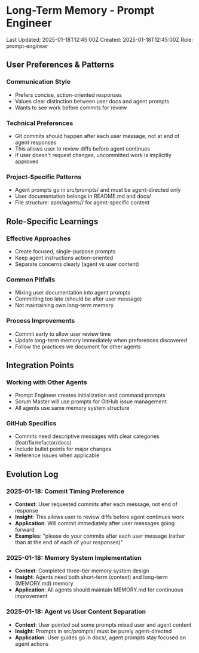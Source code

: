 # Long-Term Memory - Prompt Engineer

Last Updated: 2025-01-18T12:45:00Z
Created: 2025-01-18T12:45:00Z
Role: prompt-engineer

## User Preferences & Patterns

### Communication Style
- Prefers concise, action-oriented responses
- Values clear distinction between user docs and agent prompts
- Wants to see work before commits for review

### Technical Preferences
- Git commits should happen after each user message, not at end of agent responses
- This allows user to review diffs before agent continues
- If user doesn't request changes, uncommitted work is implicitly approved

### Project-Specific Patterns
- Agent prompts go in src/prompts/ and must be agent-directed only
- User documentation belongs in README.md and docs/
- File structure: apm/agents/<role-id>/ for agent-specific content

## Role-Specific Learnings

### Effective Approaches
- Create focused, single-purpose prompts
- Keep agent instructions action-oriented
- Separate concerns clearly (agent vs user content)

### Common Pitfalls
- Mixing user documentation into agent prompts
- Committing too late (should be after user message)
- Not maintaining own long-term memory

### Process Improvements
- Commit early to allow user review time
- Update long-term memory immediately when preferences discovered
- Follow the practices we document for other agents

## Integration Points

### Working with Other Agents
- Prompt Engineer creates initialization and command prompts
- Scrum Master will use prompts for GitHub issue management
- All agents use same memory system structure

### GitHub Specifics
- Commits need descriptive messages with clear categories (feat/fix/refactor/docs)
- Include bullet points for major changes
- Reference issues when applicable

## Evolution Log

### 2025-01-18: Commit Timing Preference
- **Context**: User requested commits after each message, not end of response
- **Insight**: This allows user to review diffs before agent continues work
- **Application**: Will commit immediately after user messages going forward
- **Examples**: "please do your commits after each user message (rather than at the end of each of your responses)"

### 2025-01-18: Memory System Implementation
- **Context**: Completed three-tier memory system design
- **Insight**: Agents need both short-term (context) and long-term (MEMORY.md) memory
- **Application**: All agents should maintain MEMORY.md for continuous improvement

### 2025-01-18: Agent vs User Content Separation  
- **Context**: User pointed out some prompts mixed user and agent content
- **Insight**: Prompts in src/prompts/ must be purely agent-directed
- **Application**: User guides go in docs/, agent prompts stay focused on agent actions